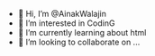 - 👋 Hi, I’m @AinakWalajin
- 👀 I’m interested in CodinG
- 🌱 I’m currently learning about html
- 💞️ I’m looking to collaborate on ...

<!---
AinakWalajin/AinakWalajin is a ✨ special ✨ repository because its `README.md` (this file) appears on your GitHub profile.
You can click the Preview link to take a look at your changes.
--->
